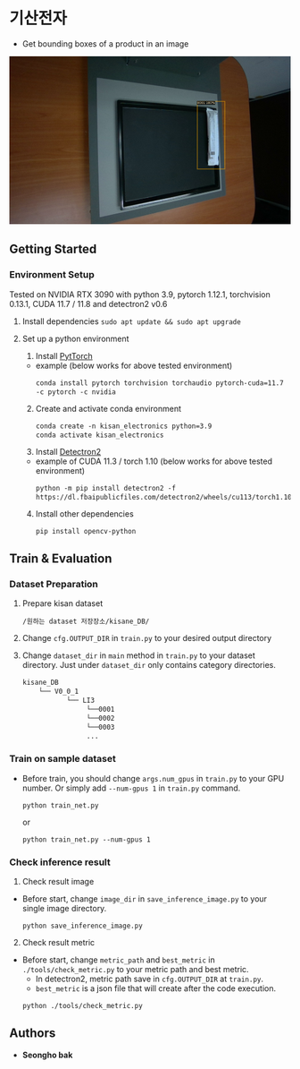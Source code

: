 # 기산전자

- Get bounding boxes of a product in an image

<img src="./sample_image/result_sample.png" height="300">


## Getting Started

### Environment Setup

Tested on NVIDIA RTX 3090 with python 3.9, pytorch 1.12.1, torchvision 0.13.1, CUDA 11.7 / 11.8 and detectron2 v0.6

1. Install dependencies
       ```
       sudo apt update && sudo apt upgrade
       ```

2. Set up a python environment
   1. Install [PytTorch](https://pytorch.org/get-started/locally/)
   - example (below works for above tested environment)
       ```
       conda install pytorch torchvision torchaudio pytorch-cuda=11.7 -c pytorch -c nvidia
       ```
   2. Create and activate conda environment
       ```
       conda create -n kisan_electronics python=3.9
       conda activate kisan_electronics
       ```
   3. Install [Detectron2](https://detectron2.readthedocs.io/en/latest/tutorials/install.html#install-pre-built-detectron2-linux-only)
   - example of CUDA 11.3 / torch 1.10 (below works for above tested environment)
       ```
       python -m pip install detectron2 -f https://dl.fbaipublicfiles.com/detectron2/wheels/cu113/torch1.10/index.html
       ```
    4. Install other dependencies
       ```
       pip install opencv-python
       ```


## Train & Evaluation

### Dataset Preparation
1. Prepare kisan dataset 
    ```
    /원하는 dataset 저장장소/kisane_DB/
    ```

2. Change `cfg.OUTPUT_DIR` in `train.py` to your desired output directory


3. Change `dataset_dir` in `main` method in `train.py` to your dataset directory. Just under `dataset_dir` only contains category directories.
    ```
    kisane_DB
        └── V0_0_1
               └── LI3
                    └──0001
                    └──0002
                    └──0003
                    ...   
    ```
### Train on sample dataset
- Before train, you should change `args.num_gpus` in `train.py` to your GPU number. Or simply add `--num-gpus 1` in `train.py` command.
    ```
    python train_net.py
    ```
    or
    ```
    python train_net.py --num-gpus 1
    ```

### Check inference result
1. Check result image
- Before start, change `image_dir` in `save_inference_image.py` to your single image directory.
    ```
    python save_inference_image.py
    ```
2. Check result metric
- Before start, change `metric_path` and `best_metric` in `./tools/check_metric.py` to your metric path and best metric.
    - In detectron2, metric path save in `cfg.OUTPUT_DIR` at `train.py`.
    - `best_metric` is a json file that will create after the code execution.
    ```
    python ./tools/check_metric.py
    ```

## Authors
- **Seongho bak**